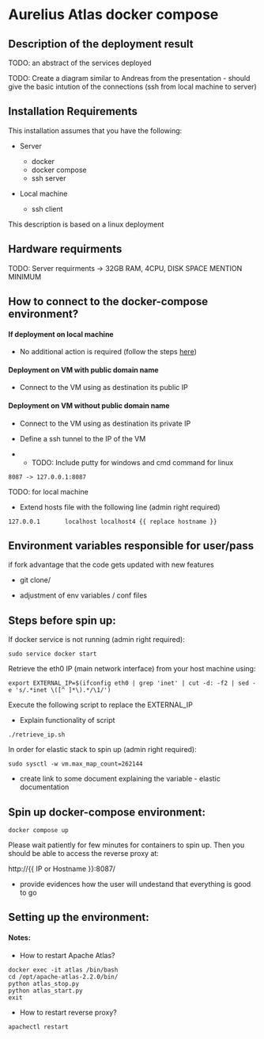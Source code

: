 # Aurelius Atlas docker compose

## Description of the deployment result
TODO: an abstract of the services deployed

TODO: Create a diagram similar to Andreas from the presentation - should give the basic intution of the connections (ssh from local machine to server)

## Installation Requirements


This installation assumes that you have the following:

- Server
    - docker
    - docker compose
    - ssh server

- Local machine
    - ssh client

This description is based on a linux deployment

## Hardware requirments
TODO: Server requirments -> 32GB RAM, 4CPU, DISK SPACE MENTION MINIMUM

## How to connect to the docker-compose environment?

#### If deployment on local machine
- No additional action is required (follow the steps [here](#steps-before-spin-up)) 

#### Deployment on VM with public domain name
- Connect to the VM using as destination its public IP

#### Deployment on VM without public domain name

- Connect to the VM using as destination its private IP 

- Define a ssh tunnel to the IP of the VM
- - TODO: Include putty for windows and cmd command for linux

```
8087 -> 127.0.0.1:8087
```


TODO: for local machine
- Extend hosts file with the following line (admin right required)
```
127.0.0.1       localhost localhost4 {{ replace hostname }}
```

##  Environment variables responsible for user/pass
if fork advantage that the code gets updated with new features

- git clone/

- adjustment of env variables / conf files

## Steps before spin up:

If docker service is not running (admin right required):
```
sudo service docker start
```
Retrieve the eth0 IP (main network interface) from your host machine using:
```
export EXTERNAL_IP=$(ifconfig eth0 | grep 'inet' | cut -d: -f2 | sed -e 's/.*inet \([^ ]*\).*/\1/')
```

Execute the following script to replace the EXTERNAL_IP

- Explain functionality of script

```
./retrieve_ip.sh
```

In order for elastic stack to spin up (admin right required):
```
sudo sysctl -w vm.max_map_count=262144
```
- create link to some document explaining the variable - elastic documentation

## Spin up docker-compose environment:
```
docker compose up
```

Please wait patiently for few minutes for containers to spin up. Then you should be able
to access the reverse proxy at: 

http://{{ IP or Hostname }}:8087/

- provide evidences how the user will undestand that everything is good to go 


## Setting up the environment:

#### Notes:

- How to restart Apache Atlas?
```
docker exec -it atlas /bin/bash
cd /opt/apache-atlas-2.2.0/bin/
python atlas_stop.py
python atlas_start.py
exit
```

- How to restart reverse proxy?
```
apachectl restart
```